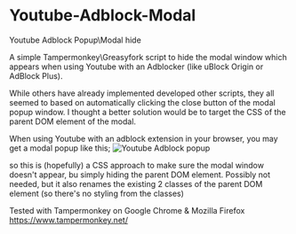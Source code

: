 # Youtube-Adblock-Modal
Youtube Adblock Popup\Modal hide

A simple Tampermonkey\Greasyfork script to hide the modal window which appears when using Youtube with an Adblocker (like uBlock Origin or AdBlock Plus).

While others have already implemented developed other scripts, they all seemed to based on automatically clicking the close button of the modal popup window.
I thought a better solution would be to target the CSS of the parent DOM element of the modal.

When using Youtube with an adblock extension in your browser, you may get a modal popup like this;
![Youtube Adblock popup](https://github.com/BlissMediaSolutions/Youtube-Adblock-Modal/assets/10906791/f07dc31f-cb2b-4dd2-8e97-28e01ba3bf3e)

so this is (hopefully) a CSS approach to make sure the modal window doesn't appear, bu simply hiding the parent DOM element.
Possibly not needed, but it also renames the existing 2 classes of the parent DOM element (so there's no styling from the classes)

Tested with Tampermonkey on Google Chrome & Mozilla Firefox
https://www.tampermonkey.net/

